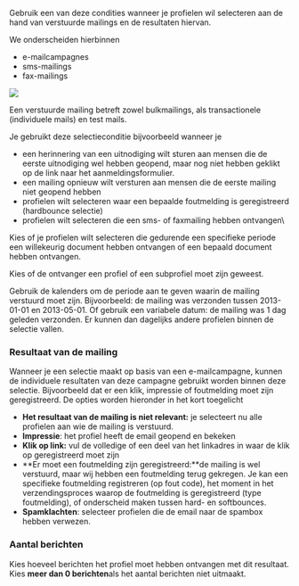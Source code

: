 Gebruik een van deze condities wanneer je profielen wil selecteren aan
de hand van verstuurde mailings en de resultaten hiervan.

We onderscheiden hierbinnen

-   e-mailcampagnes
-   sms-mailings
-   fax-mailings

![](Documentation/condition-emailresults.png)

Een verstuurde mailing betreft zowel bulkmailings, als transactionele
(individuele mails) en test mails.

Je gebruikt deze selectieconditie bijvoorbeeld wanneer je

-   een herinnering van een uitnodiging wilt sturen aan mensen die de
    eerste uitnodiging wel hebben geopend, maar nog niet hebben geklikt
    op de link naar het aanmeldingsformulier.
-   een mailing opnieuw wilt versturen aan mensen die de eerste mailing
    niet geopend hebben
-   profielen wilt selecteren waar een bepaalde foutmelding is
    geregistreerd (hardbounce selectie)
-   profielen wilt selecteren die een sms- of faxmailing hebben
    ontvangen\

Kies of je profielen wilt selecteren die gedurende een specifieke
periode een willekeurig document hebben ontvangen of een bepaald
document hebben ontvangen.

Kies of de ontvanger een profiel of een subprofiel moet zijn geweest.

Gebruik de kalenders om de periode aan te geven waarin de mailing
verstuurd moet zijn. Bijvoorbeeld: de mailing was verzonden tussen
2013-01-01 en 2013-05-01. Of gebruik een variabele datum: de mailing was
1 dag geleden verzonden. Er kunnen dan dagelijks andere profielen binnen
de selectie vallen.

### Resultaat van de mailing

Wanneer je een selectie maakt op basis van een e-mailcampagne, kunnen de
individuele resultaten van deze campagne gebruikt worden binnen deze
selectie. Bijvoorbeeld dat er een klik, impressie of foutmelding moet
zijn geregistreerd. De opties worden hieronder in het kort toegelicht

-   **Het resultaat van de mailing is niet relevant:** je selecteert nu
    alle profielen aan wie de mailing is verstuurd.
-   **Impressie**: het profiel heeft de email geopend en bekeken
-   **Klik op link:** vul de volledige of een deel van het linkadres in
    waar de klik op geregistreerd moet zijn
-   **Er moet een foutmelding zijn geregistreerd:**de mailing is wel
    verstuurd, maar wij hebben een foutmelding terug gekregen. Je kan
    een specifieke foutmelding registreren (op fout code), het moment in
    het verzendingsproces waarop de foutmelding is geregistreerd (type
    foutmelding), of onderscheid maken tussen hard- en softbounces.
-   **Spamklachten**: selecteer profielen die de email naar de spambox
    hebben verwezen.

### Aantal berichten

Kies hoeveel berichten het profiel moet hebben ontvangen met dit
resultaat. Kies **meer dan 0 berichten**als het aantal berichten niet
uitmaakt.
